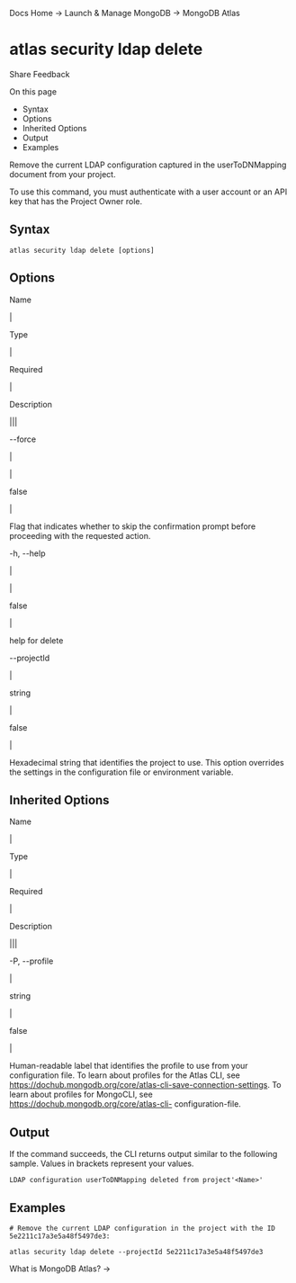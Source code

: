 Docs Home → Launch & Manage MongoDB → MongoDB Atlas

# atlas security ldap delete

Share Feedback

On this page

  * Syntax
  * Options
  * Inherited Options
  * Output
  * Examples

Remove the current LDAP configuration captured in the userToDNMapping document
from your project.

To use this command, you must authenticate with a user account or an API key
that has the Project Owner role.

## Syntax

    
    
    atlas security ldap delete [options]  
      
  
## Options

Name

|

Type

|

Required

|

Description  
  
|||  
  
\--force

|

|

false

|

Flag that indicates whether to skip the confirmation prompt before proceeding
with the requested action.  
  
-h, --help

|

|

false

|

help for delete  
  
\--projectId

|

string

|

false

|

Hexadecimal string that identifies the project to use. This option overrides
the settings in the configuration file or environment variable.  
  
## Inherited Options

Name

|

Type

|

Required

|

Description  
  
|||  
  
-P, --profile

|

string

|

false

|

Human-readable label that identifies the profile to use from your
configuration file. To learn about profiles for the Atlas CLI, see
https://dochub.mongodb.org/core/atlas-cli-save-connection-settings. To learn
about profiles for MongoCLI, see https://dochub.mongodb.org/core/atlas-cli-
configuration-file.  
  
## Output

If the command succeeds, the CLI returns output similar to the following
sample. Values in brackets represent your values.

    
    
    LDAP configuration userToDNMapping deleted from project'<Name>'  
      
  
## Examples

    
    
    # Remove the current LDAP configuration in the project with the ID 5e2211c17a3e5a48f5497de3:  
      
    atlas security ldap delete --projectId 5e2211c17a3e5a48f5497de3  
  
What is MongoDB Atlas? →

